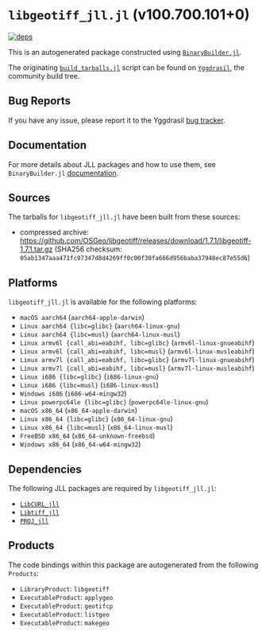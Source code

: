 # `libgeotiff_jll.jl` (v100.700.101+0)

[![deps](https://juliahub.com/docs/libgeotiff_jll/deps.svg)](https://juliahub.com/ui/Packages/libgeotiff_jll/DVM8V?page=2)

This is an autogenerated package constructed using [`BinaryBuilder.jl`](https://github.com/JuliaPackaging/BinaryBuilder.jl).

The originating [`build_tarballs.jl`](https://github.com/JuliaPackaging/Yggdrasil/blob/d6b7bfe8e4f498fd02946f951d24d32e770d662b/L/libgeotiff/build_tarballs.jl) script can be found on [`Yggdrasil`](https://github.com/JuliaPackaging/Yggdrasil/), the community build tree.

## Bug Reports

If you have any issue, please report it to the Yggdrasil [bug tracker](https://github.com/JuliaPackaging/Yggdrasil/issues).

## Documentation

For more details about JLL packages and how to use them, see `BinaryBuilder.jl` [documentation](https://docs.binarybuilder.org/stable/jll/).

## Sources

The tarballs for `libgeotiff_jll.jl` have been built from these sources:

* compressed archive: https://github.com/OSGeo/libgeotiff/releases/download/1.7.1/libgeotiff-1.7.1.tar.gz (SHA256 checksum: `05ab1347aaa471fc97347d8d4269ff0c00f30fa666d956baba37948ec87e55d6`)

## Platforms

`libgeotiff_jll.jl` is available for the following platforms:

* `macOS aarch64` (`aarch64-apple-darwin`)
* `Linux aarch64 {libc=glibc}` (`aarch64-linux-gnu`)
* `Linux aarch64 {libc=musl}` (`aarch64-linux-musl`)
* `Linux armv6l {call_abi=eabihf, libc=glibc}` (`armv6l-linux-gnueabihf`)
* `Linux armv6l {call_abi=eabihf, libc=musl}` (`armv6l-linux-musleabihf`)
* `Linux armv7l {call_abi=eabihf, libc=glibc}` (`armv7l-linux-gnueabihf`)
* `Linux armv7l {call_abi=eabihf, libc=musl}` (`armv7l-linux-musleabihf`)
* `Linux i686 {libc=glibc}` (`i686-linux-gnu`)
* `Linux i686 {libc=musl}` (`i686-linux-musl`)
* `Windows i686` (`i686-w64-mingw32`)
* `Linux powerpc64le {libc=glibc}` (`powerpc64le-linux-gnu`)
* `macOS x86_64` (`x86_64-apple-darwin`)
* `Linux x86_64 {libc=glibc}` (`x86_64-linux-gnu`)
* `Linux x86_64 {libc=musl}` (`x86_64-linux-musl`)
* `FreeBSD x86_64` (`x86_64-unknown-freebsd`)
* `Windows x86_64` (`x86_64-w64-mingw32`)

## Dependencies

The following JLL packages are required by `libgeotiff_jll.jl`:

* [`LibCURL_jll`](https://github.com/JuliaBinaryWrappers/LibCURL_jll.jl)
* [`Libtiff_jll`](https://github.com/JuliaBinaryWrappers/Libtiff_jll.jl)
* [`PROJ_jll`](https://github.com/JuliaBinaryWrappers/PROJ_jll.jl)

## Products

The code bindings within this package are autogenerated from the following `Products`:

* `LibraryProduct`: `libgeotiff`
* `ExecutableProduct`: `applygeo`
* `ExecutableProduct`: `geotifcp`
* `ExecutableProduct`: `listgeo`
* `ExecutableProduct`: `makegeo`

